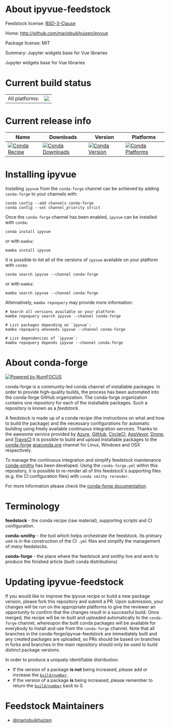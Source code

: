 About ipyvue-feedstock
======================

Feedstock license: [BSD-3-Clause](https://github.com/conda-forge/ipyvue-feedstock/blob/main/LICENSE.txt)

Home: http://github.com/mariobuikhuizen/ipyvue

Package license: MIT

Summary: Jupyter widgets base for Vue libraries

Jupyter widgets base for Vue libraries


Current build status
====================


<table><tr><td>All platforms:</td>
    <td>
      <a href="https://dev.azure.com/conda-forge/feedstock-builds/_build/latest?definitionId=7432&branchName=main">
        <img src="https://dev.azure.com/conda-forge/feedstock-builds/_apis/build/status/ipyvue-feedstock?branchName=main">
      </a>
    </td>
  </tr>
</table>

Current release info
====================

| Name | Downloads | Version | Platforms |
| --- | --- | --- | --- |
| [![Conda Recipe](https://img.shields.io/badge/recipe-ipyvue-green.svg)](https://anaconda.org/conda-forge/ipyvue) | [![Conda Downloads](https://img.shields.io/conda/dn/conda-forge/ipyvue.svg)](https://anaconda.org/conda-forge/ipyvue) | [![Conda Version](https://img.shields.io/conda/vn/conda-forge/ipyvue.svg)](https://anaconda.org/conda-forge/ipyvue) | [![Conda Platforms](https://img.shields.io/conda/pn/conda-forge/ipyvue.svg)](https://anaconda.org/conda-forge/ipyvue) |

Installing ipyvue
=================

Installing `ipyvue` from the `conda-forge` channel can be achieved by adding `conda-forge` to your channels with:

```
conda config --add channels conda-forge
conda config --set channel_priority strict
```

Once the `conda-forge` channel has been enabled, `ipyvue` can be installed with `conda`:

```
conda install ipyvue
```

or with `mamba`:

```
mamba install ipyvue
```

It is possible to list all of the versions of `ipyvue` available on your platform with `conda`:

```
conda search ipyvue --channel conda-forge
```

or with `mamba`:

```
mamba search ipyvue --channel conda-forge
```

Alternatively, `mamba repoquery` may provide more information:

```
# Search all versions available on your platform:
mamba repoquery search ipyvue --channel conda-forge

# List packages depending on `ipyvue`:
mamba repoquery whoneeds ipyvue --channel conda-forge

# List dependencies of `ipyvue`:
mamba repoquery depends ipyvue --channel conda-forge
```


About conda-forge
=================

[![Powered by
NumFOCUS](https://img.shields.io/badge/powered%20by-NumFOCUS-orange.svg?style=flat&colorA=E1523D&colorB=007D8A)](https://numfocus.org)

conda-forge is a community-led conda channel of installable packages.
In order to provide high-quality builds, the process has been automated into the
conda-forge GitHub organization. The conda-forge organization contains one repository
for each of the installable packages. Such a repository is known as a *feedstock*.

A feedstock is made up of a conda recipe (the instructions on what and how to build
the package) and the necessary configurations for automatic building using freely
available continuous integration services. Thanks to the awesome service provided by
[Azure](https://azure.microsoft.com/en-us/services/devops/), [GitHub](https://github.com/),
[CircleCI](https://circleci.com/), [AppVeyor](https://www.appveyor.com/),
[Drone](https://cloud.drone.io/welcome), and [TravisCI](https://travis-ci.com/)
it is possible to build and upload installable packages to the
[conda-forge](https://anaconda.org/conda-forge) [anaconda.org](https://anaconda.org/)
channel for Linux, Windows and OSX respectively.

To manage the continuous integration and simplify feedstock maintenance
[conda-smithy](https://github.com/conda-forge/conda-smithy) has been developed.
Using the ``conda-forge.yml`` within this repository, it is possible to re-render all of
this feedstock's supporting files (e.g. the CI configuration files) with ``conda smithy rerender``.

For more information please check the [conda-forge documentation](https://conda-forge.org/docs/).

Terminology
===========

**feedstock** - the conda recipe (raw material), supporting scripts and CI configuration.

**conda-smithy** - the tool which helps orchestrate the feedstock.
                   Its primary use is in the construction of the CI ``.yml`` files
                   and simplify the management of *many* feedstocks.

**conda-forge** - the place where the feedstock and smithy live and work to
                  produce the finished article (built conda distributions)


Updating ipyvue-feedstock
=========================

If you would like to improve the ipyvue recipe or build a new
package version, please fork this repository and submit a PR. Upon submission,
your changes will be run on the appropriate platforms to give the reviewer an
opportunity to confirm that the changes result in a successful build. Once
merged, the recipe will be re-built and uploaded automatically to the
`conda-forge` channel, whereupon the built conda packages will be available for
everybody to install and use from the `conda-forge` channel.
Note that all branches in the conda-forge/ipyvue-feedstock are
immediately built and any created packages are uploaded, so PRs should be based
on branches in forks and branches in the main repository should only be used to
build distinct package versions.

In order to produce a uniquely identifiable distribution:
 * If the version of a package **is not** being increased, please add or increase
   the [``build/number``](https://docs.conda.io/projects/conda-build/en/latest/resources/define-metadata.html#build-number-and-string).
 * If the version of a package **is** being increased, please remember to return
   the [``build/number``](https://docs.conda.io/projects/conda-build/en/latest/resources/define-metadata.html#build-number-and-string)
   back to 0.

Feedstock Maintainers
=====================

* [@mariobuikhuizen](https://github.com/mariobuikhuizen/)

